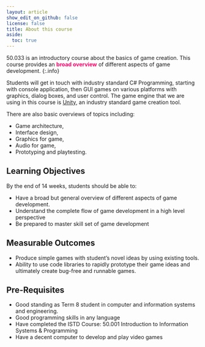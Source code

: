 ```yaml
---
layout: article
show_edit_on_github: false
license: false
title: About this course
aside:
  toc: true
---
```


50.033 is an introductory course about the basics of game creation. This course provides an <span style="color:#ff006a;"><b>broad overview</b></span> of different aspects of game development.
{:.info}

Students will get in touch with industry standard C# Programming, starting with console application, then GUI games on various platforms with graphics, dialog boxes, and user control. The game engine that we are using in this course is [Unity](https://unity.com), an industry standard game creation tool. 

There are also basic overviews of topics including:
* Game architecture, 
* Interface design, 
* Graphics for game, 
* Audio for game, 
* Prototyping and playtesting. 
 
## Learning Objectives
By the end of 14 weeks, students should be able to:
* Have a broad but general overview of different aspects of game development.
* Understand the complete flow of game development in a high level perspective
* Be prepared to master skill set of game development

## Measurable Outcomes
* Produce simple games with student’s novel ideas by using existing tools.
* Ability to use code libraries to rapidly prototype their game ideas and ultimately create bug-free and runnable games.

## Pre-Requisites
* Good standing as Term 8 student in computer and information systems and engineering.
* Good programming skills in any language 
* Have completed the ISTD Course: 50.001 Introduction to Information Systems & Programming 
* Have a decent computer to develop and play video games


